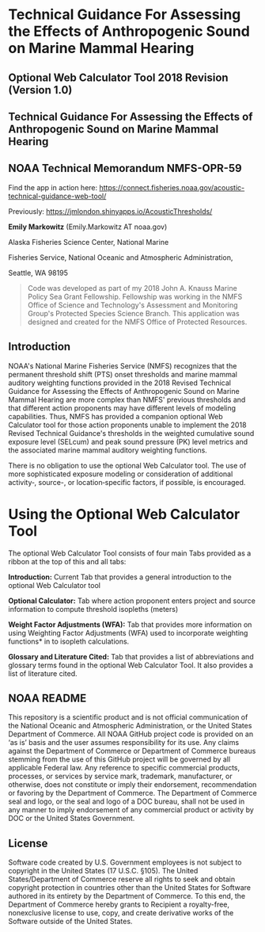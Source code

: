 # Technical Guidance For Assessing the Effects of Anthropogenic Sound on Marine Mammal Hearing

## Optional Web Calculator Tool 2018 Revision (Version 1.0)
## Technical Guidance For Assessing the Effects of Anthropogenic Sound on Marine Mammal Hearing
## NOAA Technical Memorandum NMFS-OPR-59

Find the app in action here: https://connect.fisheries.noaa.gov/acoustic-technical-guidance-web-tool/ 

Previously: https://jmlondon.shinyapps.io/AcousticThresholds/

**Emily Markowitz** (Emily.Markowitz AT noaa.gov)

Alaska Fisheries Science Center, National Marine

Fisheries Service, National Oceanic and Atmospheric Administration,

Seattle, WA 98195

> Code was developed as part of my 2018 John A. Knauss Marine Policy Sea Grant Fellowship. Fellowship was working in the NMFS Office of Science and Technology's Assessment and Monitoring Group's Protected Species Science Branch. This application was designed and created for the NMFS Office of Protected Resources. 


## Introduction

NOAA's National Marine Fisheries Service (NMFS) recognizes that the permanent threshold shift (PTS) onset thresholds and marine mammal auditory weighting functions provided in the 2018 Revised Technical Guidance for Assessing the Effects of Anthropogenic Sound on Marine Mammal Hearing are more complex than NMFS' previous thresholds and that different action proponents may have different levels of modeling capabilities. Thus, NMFS has provided a companion optional Web Calculator tool for those action proponents unable to implement the 2018 Revised Technical Guidance's thresholds in the weighted cumulative sound exposure level (SELcum) and peak sound pressure (PK) level metrics and the associated marine mammal auditory weighting functions.

There is no obligation to use the optional Web Calculator tool. The use of more sophisticated exposure modeling or consideration of additional activity‐, source-, or location‐specific factors, if possible, is encouraged.

# Using the Optional Web Calculator Tool

The optional Web Calculator Tool consists of four main Tabs provided as a ribbon at the top of this and all tabs:

**Introduction:** Current Tab that provides a general introduction to the optional Web Calculator tool

**Optional Calculator:** Tab where action proponent enters project and source information to compute threshold isopleths (meters)

**Weight Factor Adjustments (WFA):** Tab that provides more information on using Weighting Factor Adjustments (WFA) used to incorporate weighting functions* in to isopleth calculations.

**Glossary and Literature Cited:** Tab that provides a list of abbreviations and glossary terms found in the optional Web Calculator Tool. It also provides a list of literature cited.

## NOAA README

This repository is a scientific product and is not official communication of the National Oceanic and Atmospheric Administration, or the United States Department of Commerce. All NOAA GitHub project code is provided on an ‘as is’ basis and the user assumes responsibility for its use. Any claims against the Department of Commerce or Department of Commerce bureaus stemming from the use of this GitHub project will be governed by all applicable Federal law. Any reference to specific commercial products, processes, or services by service mark, trademark, manufacturer, or otherwise, does not constitute or imply their endorsement, recommendation or favoring by the Department of Commerce. The Department of Commerce seal and logo, or the seal and logo of a DOC bureau, shall not be used in any manner to imply endorsement of any commercial product or activity by DOC or the United States Government.

## License

Software code created by U.S. Government employees is not subject to copyright in the United States (17 U.S.C. §105). The United States/Department of Commerce reserve all rights to seek and obtain copyright protection in countries other than the United States for Software authored in its entirety by the Department of Commerce. To this end, the Department of Commerce hereby grants to Recipient a royalty-free, nonexclusive license to use, copy, and create derivative works of the Software outside of the United States.
